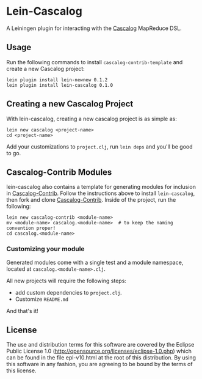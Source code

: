 # Lein-Cascalog

A Leiningen plugin for interacting with the [Cascalog](https://github.com/nathanmarz/cascalog-contrib) MapReduce DSL.

## Usage

Run the following commands to install `cascalog-contrib-template` and create a new Cascalog project:

    lein plugin install lein-newnew 0.1.2
    lein plugin install lein-cascalog 0.1.0

## Creating a new Cascalog Project

With lein-cascalog, creating a new cascalog project is as simple as:

    lein new cascalog <project-name>
    cd <project-name>

Add your customizations to `project.clj`, run `lein deps` and you'll be good to go.

## Cascalog-Contrib Modules

lein-cascalog also contains a template for generating modules for inclusion in [Cascalog-Contrib](https://github.com/nathanmarz/cascalog-contrib). Follow the instructions above to install `lein-cascalog`, then fork and clone [Cascalog-Contrib](https://github.com/nathanmarz/cascalog-contrib). Inside of the project, run the following:

    lein new cascalog-contrib <module-name>
    mv <module-name> cascalog.<module-name>  # to keep the naming convention proper!
    cd cascalog.<module-name>

### Customizing your module

Generated modules come with a single test and a module namespace, located at `cascalog.<module-name>.clj`.

All new projects will require the following steps:

- add custom dependencies to `project.clj`.
- Customize `README.md`

And that's it!

## License

The use and distribution terms for this software are covered by the
Eclipse Public License 1.0 (http://opensource.org/licenses/eclipse-1.0.php)
which can be found in the file epl-v10.html at the root of this distribution.
By using this software in any fashion, you are agreeing to be bound by
the terms of this license.
